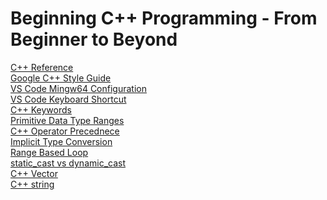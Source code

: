 # Beginning C++ Programming - From Beginner to Beyond
[C++ Reference](http://www.cplusplus.com/reference/)\
[Google C++ Style Guide](https://google.github.io/styleguide/cppguide.html)\
[VS Code Mingw64 Configuration](https://code.visualstudio.com/docs/cpp/config-mingw)\
[VS Code Keyboard Shortcut](https://code.visualstudio.com/shortcuts/keyboard-shortcuts-windows.pdf)\
[C++ Keywords](https://en.cppreference.com/w/cpp/keyword)\
[Primitive Data Type Ranges](https://docs.microsoft.com/en-us/cpp/cpp/data-type-ranges?view=vs-2019)\
[C++ Operator Precednece](http://www.cplusplus.com/doc/tutorial/operators/)\
[Implicit Type Conversion](https://www.geeksforgeeks.org/type-conversion-in-c/)\
[Range Based Loop](https://www.geeksforgeeks.org/range-based-loop-c/)\
[static_cast vs dynamic_cast](https://stackoverflow.com/questions/332030/when-should-static-cast-dynamic-cast-const-cast-and-reinterpret-cast-be-used)\
[C++ Vector](http://www.cplusplus.com/reference/vector/vector/begin/)\
[C++ string](http://www.cplusplus.com/reference/string/string/)
